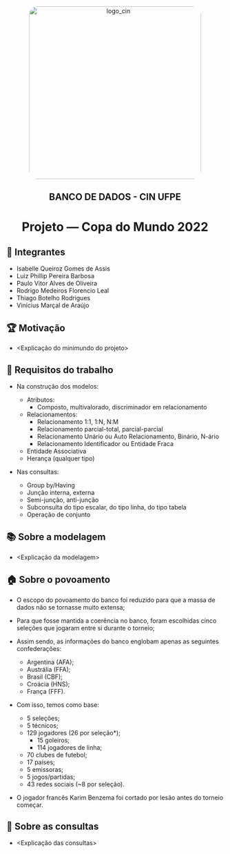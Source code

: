 <div align="center">
  <img src="https://portal.cin.ufpe.br/wp-content/uploads/2020/07/Horizontal-Vermelho-Logotipo-CIn-UFPE.png" alt="logo_cin" width="400" height="auto" style="border-radius:20px;" />
  <h2>
    BANCO DE DADOS - CIN UFPE
  </h2>
  <h1>
    Projeto — Copa do Mundo 2022
  </h1> 
</div>

## :brain: Integrantes
- Isabelle Queiroz Gomes de Assis
- Luiz Phillip Pereira Barbosa
- Paulo Vitor Alves de Oliveira
- Rodrigo Medeiros Florencio Leal
- Thiago Botelho Rodrigues
- Vinícius Marçal de Araújo

## :trophy: Motivação
- <Explicação do minimundo do projeto>
  
## :pencil: Requisitos do trabalho
- Na construção dos modelos:
  - Atributos:
    - Composto, multivalorado, discriminador em relacionamento
  - Relacionamentos:
    - Relacionamento 1:1, 1:N, N:M
    - Relacionamento parcial-total, parcial-parcial
    - Relacionamento Unário ou Auto Relacionamento, Binário, N-ário
    - Relacionamento Identificador ou Entidade Fraca 
  - Entidade Associativa
  - Herança (qualquer tipo)
  
- Nas consultas:
  - Group by/Having
  - Junção interna, externa
  - Semi-junção, anti-junção
  - Subconsulta do tipo escalar, do tipo linha, do tipo tabela
  - Operação de conjunto

## :books: Sobre a modelagem
- <Explicação da modelagem>

## :house: Sobre o povoamento
- O escopo do povoamento do banco foi reduzido para que a massa de dados não se tornasse muito extensa;
- Para que fosse mantida a coerência no banco, foram escolhidas cinco seleções que jogaram entre si durante o torneio;
- Assim sendo, as informações do banco englobam apenas as seguintes confederações:
  - Argentina (AFA); 
  - Austrália (FFA); 
  - Brasil (CBF); 
  - Croácia (HNS); 
  - França (FFF).
  
- Com isso, temos como base:
  - 5 seleções;
  - 5 técnicos;
  - 129 jogadores (26 por seleção*);
    - 15 goleiros;
    - 114 jogadores de linha;
  - 70 clubes de futebol;
  - 17 países;
  - 5 emissoras;
  - 5 jogos/partidas;
  - 43 redes sociais (~8 por seleção).

* O jogador francês Karim Benzema foi cortado por lesão antes do torneio começar.

## :apple: Sobre as consultas
- <Explicação das consultas>













